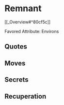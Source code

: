 # Remnant
[[_Overview#^80cf5c]]

Favored Attribute: Environs

## Quotes

## Moves
## Secrets
## Recuperation